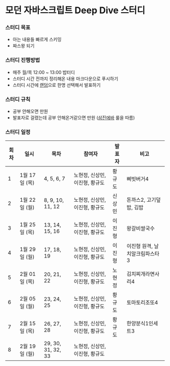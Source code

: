 # 모던 자바스크립트 Deep Dive 스터디

### 스터디 목표
- 아는 내용들 빠르게 스키밍
- 짜스왕 되기

### 스터디 진행방법
- 매주 월/목 12:00 ~ 13:00 밥터디
- 스터디 시간 전까지 정리해온 내용 마크다운으로 푸시하기
- 스터디 시간에 [랜덤](https://minigame.maplestory.nexon.com/)으로 한명 선택해서 발표하기

### 스터디 규칙
- 공부 안해오면 만원
- 발표자로 걸렸는데 공부 안해온거같으면 만원 ([삼진에바](https://github.com/Nealthcare/deepdive/assets/8311335/4273de17-a4fc-497b-8949-d7832dcc8241) 룰을 따름)

### 스터디 일정
| 회차 | 일시                | 목차                | 참여자               | 발표자           | 비고                       |
| ---- |-------------------|-------------------|-------------------|---------------|--------------------------|
| 1    | 1월 17일 (목)  | 4, 5, 6, 7          | 노현정, 신상민, 이진형, 황규도       | 황규도              | 삐빗버거4 |
| 2    | 1월 22일 (월)  | 8, 9, 10, 11, 12          | 노현정, 신상민, 이진형, 황규도       | 신상민              | 돈까스2, 고기덮밥, 김밥 |
| 3    | 1월 25일 (목)  | 13, 14, 15, 16          | 노현정, 신상민, 이진형, 황규도       | 이진형              | 왕갈비쌀국수 |
| 4    | 1월 29일 (월)  | 17, 18, 19          | 노현정, 신상민, 이진형, 황규도       | 이진형              | 이진형 원격, 날치알크림파스타3 |
| 5    | 2월 01일 (목)  | 20, 21, 22          | 노현정, 신상민, 이진형, 황규도       | 노현정              | 김치찌개라면사리4 |
| 6    | 2월 05일 (월)  | 23, 24, 25          | 노현정, 신상민, 이진형, 황규도       | 황규도              | 토마토리조또4 |
| 7    | 2월 15일 (목)  | 26, 27, 28          | 노현정, 신상민, 이진형, 황규도       | 황규도              | 한양분식1인세트3 |
| 8    | 2월 19일 (월)  | 29, 30, 31, 32, 33          | 노현정, 신상민, 이진형, 황규도       |                |     |


